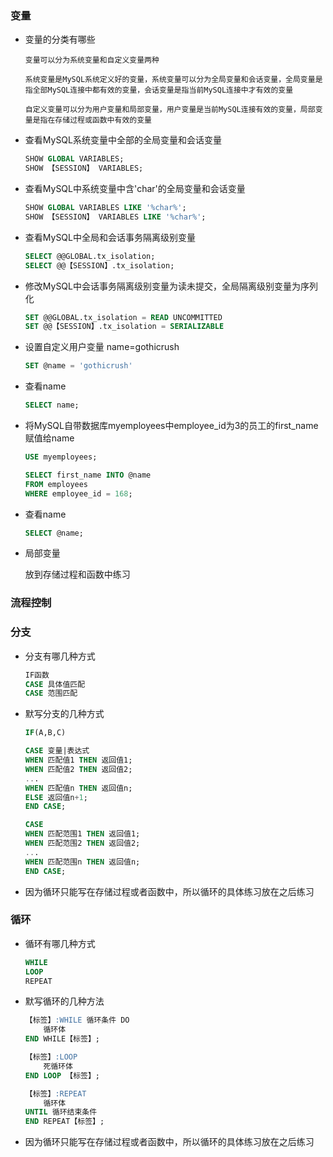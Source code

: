 ### 变量

* 变量的分类有哪些

  ```shell
  变量可以分为系统变量和自定义变量两种
  
  系统变量是MySQL系统定义好的变量，系统变量可以分为全局变量和会话变量，全局变量是指全部MySQL连接中都有效的变量，会话变量是指当前MySQL连接中才有效的变量
  
  自定义变量可以分为用户变量和局部变量，用户变量是当前MySQL连接有效的变量，局部变量是指在存储过程或函数中有效的变量
  ```

* 查看MySQL系统变量中全部的全局变量和会话变量

  ```sql
  SHOW GLOBAL VARIABLES; 
  SHOW 【SESSION】 VARIABLES;
  ```

* 查看MySQL中系统变量中含'char'的全局变量和会话变量

  ```sql
  SHOW GLOBAL VARIABLES LIKE '%char%';
  SHOW 【SESSION】 VARIABLES LIKE '%char%';
  ```

* 查看MySQL中全局和会话事务隔离级别变量

  ```sql
  SELECT @@GLOBAL.tx_isolation;
  SELECT @@【SESSION】.tx_isolation;
  ```

* 修改MySQL中会话事务隔离级别变量为读未提交，全局隔离级别变量为序列化

  ```sql
  SET @@GLOBAL.tx_isolation = READ UNCOMMITTED
  SET @@【SESSION】.tx_isolation = SERIALIZABLE
  ```

* 设置自定义用户变量 name=gothicrush

  ```sql
  SET @name = 'gothicrush'
  ```

* 查看name

  ```sql
  SELECT name;
  ```

* 将MySQL自带数据库myemployees中employee_id为3的员工的first_name赋值给name

  ```sql
  USE myemployees;
  
  SELECT first_name INTO @name
  FROM employees
  WHERE employee_id = 168;
  ```

* 查看name

  ```sql
  SELECT @name;
  ```

* 局部变量

  放到存储过程和函数中练习





### 流程控制

### 分支

* 分支有哪几种方式

  ```sql
  IF函数
  CASE 具体值匹配
  CASE 范围匹配
  ```

* 默写分支的几种方式

  ```sql
  IF(A,B,C)
  
  CASE 变量|表达式
  WHEN 匹配值1 THEN 返回值1;
  WHEN 匹配值2 THEN 返回值2;
  ...
  WHEN 匹配值n THEN 返回值n;
  ELSE 返回值n+1;
  END CASE;
  
  CASE
  WHEN 匹配范围1 THEN 返回值1;
  WHEN 匹配范围2 THEN 返回值2;
  ...
  WHEN 匹配范围n THEN 返回值n;
  END CASE;
  ```

* 因为循环只能写在存储过程或者函数中，所以循环的具体练习放在之后练习 

### 循环

* 循环有哪几种方式

  ```sql
  WHILE 
  LOOP
  REPEAT
  ```

* 默写循环的几种方法

  ```sql
  【标签】:WHILE 循环条件 DO
      循环体
  END WHILE【标签】;
  
  【标签】:LOOP
      死循环体
  END LOOP 【标签】;
  
  【标签】:REPEAT
      循环体
  UNTIL 循环结束条件
  END REPEAT【标签】;
  ```

* 因为循环只能写在存储过程或者函数中，所以循环的具体练习放在之后练习
